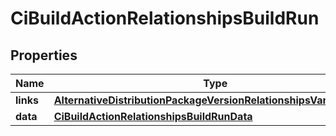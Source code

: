 

# CiBuildActionRelationshipsBuildRun


## Properties

| Name | Type | Description | Notes |
|------------ | ------------- | ------------- | -------------|
|**links** | [**AlternativeDistributionPackageVersionRelationshipsVariantsLinks**](AlternativeDistributionPackageVersionRelationshipsVariantsLinks.md) |  |  [optional] |
|**data** | [**CiBuildActionRelationshipsBuildRunData**](CiBuildActionRelationshipsBuildRunData.md) |  |  [optional] |



